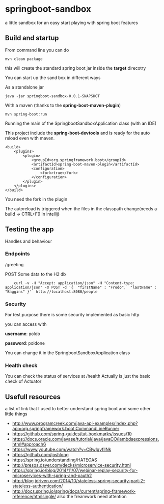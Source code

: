 # springboot-sandbox #

a little sandbox for an easy start playing with spring boot features

## Build and startup ##

From command line you can do 

    mvn clean package

this will create the standard spring boot jar inside the **target** direcotry

You can start up the sand box in different ways

As a standalone jar

    java -jar springboot-sandbox-0.0.1-SNAPSHOT

With a maven (thanks to the **spring-boot-maven-plugin**)

    mvn spring-boot:run


Running the main of the SpringbootSandboxApplication class (with an IDE)

This project include the **spring-boot-devtools** and is ready for the auto reload even with maven.

    <build>
    	<plugins>
    		<plugin>
    			<groupId>org.springframework.boot</groupId>
    			<artifactId>spring-boot-maven-plugin</artifactId>
    			<configuration>
    				<fork>true</fork>
    			</configuration>
    		</plugin>
    	</plugins>
    </build>

You need the fork in the plugin

The autoreload is triggered when the files in the classpath change(needs a build -> CTRL+F9 in intellij)

## Testing the app ##

Handles and behaviour

### Endpoints ###

/greeting

POST Some data to the H2 db
```
    curl -v -H "Accept: application/json" -H "Content-type: application/json" -X POST -d '{  "firstName" : "Frodo",  "lastName" : "Baggins" }'  http://localhost:8080/people
```

### Security ###

For test purpose there is some security implemented as basic http 

you can access with

**username**: poldo

**password**: poldone

You can change it in the SpringbootSandboxApplication class

### Health check ###
You can check the status of services at /health
Actually is just the basic check of Actuator


## Usefull resources ##

a list of link that I used to better understand spring boot and some other little things

- http://www.programcreek.com/java-api-examples/index.php?api=org.springframework.boot.CommandLineRunner
- https://github.com/spring-guides/tut-bookmarks/issues/10
- https://docs.oracle.com/javase/tutorial/java/javaOO/lambdaexpressions.html#approach6
- https://www.youtube.com/watch?v=CBwlgvfllNk
- https://github.com/joshlong
- https://spring.io/understanding/HATEOAS 
- http://presos.dsyer.com/decks/microservice-security.html
- https://spring.io/blog/2014/11/07/webinar-replay-security-for-microservices-with-spring-and-oauth2
- http://blog.jdriven.com/2014/10/stateless-spring-security-part-2-stateless-authentication/
- http://docs.spring.io/spring/docs/current/spring-framework-reference/htmlsingle/ also the freamwork need attention






